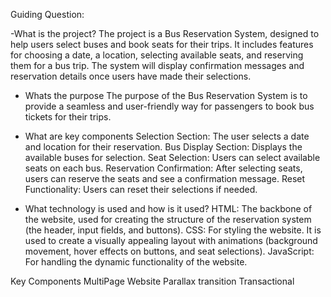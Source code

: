 Guiding Question:

-What is the project?
The project is a Bus Reservation System, designed to help users select buses and book seats for their trips. It includes features for choosing a date, a location, selecting available seats, and reserving them for a bus trip. The system will display confirmation messages and reservation details once users have made their selections.

- Whats the purpose
The purpose of the Bus Reservation System is to provide a seamless and user-friendly way for passengers to book bus tickets for their trips. 

- What are key components
Selection Section: The user selects a date and location for their reservation.
Bus Display Section: Displays the available buses for selection.
Seat Selection: Users can select available seats on each bus.
Reservation Confirmation: After selecting seats, users can reserve the seats and see a confirmation message.
Reset Functionality: Users can reset their selections if needed.

- What technology is used and how is it used?
HTML: The backbone of the website, used for creating the structure of the reservation system (the header, input fields, and buttons).
CSS: For styling the website. It is used to create a visually appealing layout with animations (background movement, hover effects on buttons, and seat selections).
JavaScript: For handling the dynamic functionality of the website.

Key Components
MultiPage Website
Parallax transition
Transactional

